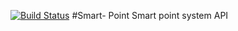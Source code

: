 [![Build Status](https://travis-ci.org/douglasmoreira/smart-point-api.svg?branch=master)](https://travis-ci.org/douglasmoreira/smart-point-api)
#Smart- Point
Smart point system API
